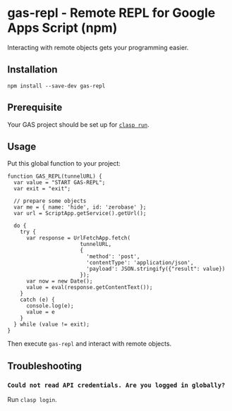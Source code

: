 # gas-repl - Remote REPL for Google Apps Script (npm)

Interacting with remote objects gets your programming easier.

## Installation

```
npm install --save-dev gas-repl
```

## Prerequisite

Your GAS project should be set up for [`clasp run`](https://github.com/google/clasp/blob/master/docs/run.md).

## Usage

Put this global function to your project:

```
function GAS_REPL(tunnelURL) {
  var value = "START GAS-REPL";
  var exit = "exit";

  // prepare some objects
  var me = { name: 'hide', id: 'zerobase' };
  var url = ScriptApp.getService().getUrl();

  do {
    try {
      var response = UrlFetchApp.fetch(
                       tunnelURL,
                       {
                         'method': 'post',
                         'contentType': 'application/json',
                         'payload': JSON.stringify({"result": value})
                       });
      var now = new Date();
      value = eval(response.getContentText());
    }
    catch (e) {
      console.log(e);
      value = e
    }
  } while (value != exit);
}
```

Then execute `gas-repl` and interact with remote objects.

## Troubleshooting

### `Could not read API credentials. Are you logged in globally?`

Run `clasp login`.
